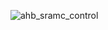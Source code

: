 
![ahb_sramc_control](https://user-images.githubusercontent.com/71707557/182021044-faa8c34b-b79c-4c70-94a8-ad29bf8b19d6.png)
